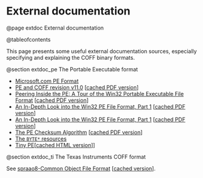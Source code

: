 # External documentation

@page extdoc External documentation

@tableofcontents

This page presents some useful external documentation sources, especially specifying and explaining the COFF binary formats.

@section extdoc_pe The Portable Executable format

- [Microsoft.com PE Format](https://docs.microsoft.com/en-us/windows/win32/debug/pe-format)
- [PE and COFF revision v11.0](https://bytepointer.com/download.php?name=pecoff_v11.docx) \[[cached PDF version](pecoff_v11.pdf)\]
- [Peering Inside the PE: A Tour of the Win32 Portable Executable File Format](https://bytepointer.com/resources/pietrek_peering_inside_pe.htm) \[[cached PDF version](peering_inside_pe.pdf)\]
- [An In-Depth Look into the Win32 PE File Format, Part 1](https://bytepointer.com/resources/pietrek_in_depth_look_into_pe_format_pt1.htm) \[[cached PDF version](pe_format_in_depth_look_part1.pdf)\]
- [An In-Depth Look into the Win32 PE File Format, Part 1](https://bytepointer.com/resources/pietrek_in_depth_look_into_pe_format_pt2.htm) \[[cached PDF version](pe_format_in_depth_look_part2.pdf)\]
- [The PE Checksum Algorithm](https://bytepointer.com/resources/microsoft_pe_checksum_algo_distilled.htm) \[[cached PDF version](pe_checksum_algorithm.pdf)\]
- [The `BYTE*` resources](https://bytepointer.com/resources/index.htm)
- [Tiny PE](http://www.phreedom.org/research/tinype/)\[[cached HTML version](Tiny%20PE.html)]]

@section extdoc_ti The Texas Instruments COFF format

See [spraao8-Common Object File Format](https://www.ti.com/lit/pdf/spraao8) \[[cached version](spraao8.pdf)\].
